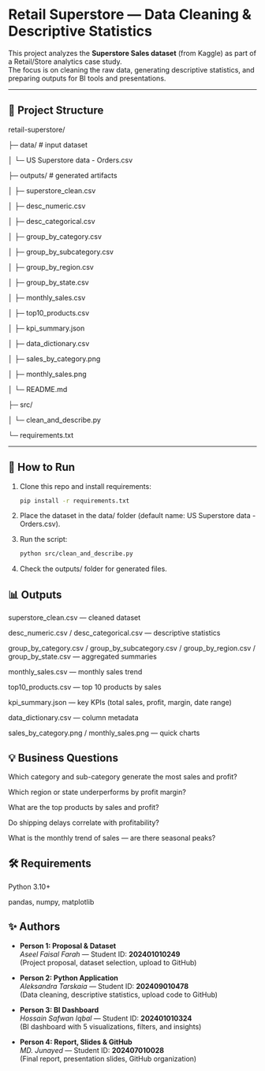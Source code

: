 # Retail Superstore — Data Cleaning & Descriptive Statistics

This project analyzes the **Superstore Sales dataset** (from Kaggle) as part of a Retail/Store analytics case study.  
The focus is on cleaning the raw data, generating descriptive statistics, and preparing outputs for BI tools and presentations.

---

## 📂 Project Structure
retail-superstore/

├─ data/ # input dataset

│ └─ US Superstore data - Orders.csv

├─ outputs/ # generated artifacts

│ ├─ superstore_clean.csv

│ ├─ desc_numeric.csv

│ ├─ desc_categorical.csv

│ ├─ group_by_category.csv

│ ├─ group_by_subcategory.csv

│ ├─ group_by_region.csv

│ ├─ group_by_state.csv

│ ├─ monthly_sales.csv

│ ├─ top10_products.csv

│ ├─ kpi_summary.json

│ ├─ data_dictionary.csv

│ ├─ sales_by_category.png

│ ├─ monthly_sales.png

│ └─ README.md

├─ src/

│ └─ clean_and_describe.py

└─ requirements.txt


---

## 🚀 How to Run
1. Clone this repo and install requirements:
   ```bash
   pip install -r requirements.txt
2. Place the dataset in the data/ folder (default name: US Superstore data - Orders.csv).

3. Run the script:
   ```bash
   python src/clean_and_describe.py
4. Check the outputs/ folder for generated files.

## 📊 Outputs

superstore_clean.csv — cleaned dataset

desc_numeric.csv / desc_categorical.csv — descriptive statistics

group_by_category.csv / group_by_subcategory.csv / group_by_region.csv / group_by_state.csv — aggregated summaries

monthly_sales.csv — monthly sales trend

top10_products.csv — top 10 products by sales

kpi_summary.json — key KPIs (total sales, profit, margin, date range)

data_dictionary.csv — column metadata

sales_by_category.png / monthly_sales.png — quick charts

## 💡 Business Questions

Which category and sub-category generate the most sales and profit?

Which region or state underperforms by profit margin?

What are the top products by sales and profit?

Do shipping delays correlate with profitability?

What is the monthly trend of sales — are there seasonal peaks?

## 🛠 Requirements

Python 3.10+

pandas, numpy, matplotlib

## ✨ Authors

- **Person 1: Proposal & Dataset**  
  *Aseel Faisal Farah* — Student ID: **202401010249**  
  (Project proposal, dataset selection, upload to GitHub)

- **Person 2: Python Application**  
  *Aleksandra Tarskaia* — Student ID: **202409010478**  
  (Data cleaning, descriptive statistics, upload code to GitHub)

- **Person 3: BI Dashboard**  
  *Hossain Safwan Iqbal* — Student ID: **202401010324**  
  (BI dashboard with 5 visualizations, filters, and insights)

- **Person 4: Report, Slides & GitHub**  
  *MD. Junayed* — Student ID: **202407010028**  
  (Final report, presentation slides, GitHub organization)
